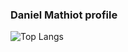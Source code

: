 ### Daniel Mathiot profile

![Top Langs](https://github-readme-stats.vercel.app/api/top-langs/?username=anuraghazra&layout=compact)

